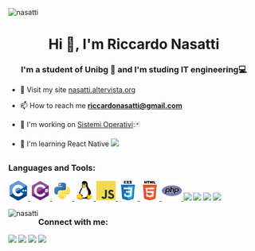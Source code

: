 
<p align="left"> <img src="https://komarev.com/ghpvc/?username=nasatti&label=Profile%20views&color=0e75b6&style=flat" alt="nasatti" /> </p>

<h1 align="center">Hi 👋, I'm Riccardo Nasatti</h1>
<h3 align="center">I'm a student of Unibg 🏫 and I'm studing IT engineering💻</h3>


- 📝 Visit my site [nasatti.altervista.org](http://nasatti.altervista.org/)

- 📫 How to reach me **riccardonasatti@gmail.com**

- 🚧 I'm working on <a href="https://github.com/Nasatti/Sistemi-Operativi">Sistemi Operativi</a>:🃏

- :open_book: I'm learning React Native <img src="https://upload.wikimedia.org/wikipedia/commons/a/a7/React-icon.svg" height="15">

## <h3 align="left">Languages and Tools:</h3>
<p align="left"> <a href="https://www.w3schools.com/cpp/" target="_blank" rel="noreferrer"> <img src="https://raw.githubusercontent.com/devicons/devicon/master/icons/cplusplus/cplusplus-original.svg" alt="cplusplus" width="40" height="40"/> </a> <a href="https://www.w3schools.com/cs/" target="_blank" rel="noreferrer"> <img src="https://raw.githubusercontent.com/devicons/devicon/master/icons/csharp/csharp-original.svg" alt="csharp" width="40" height="40"/> </a>  <a href="https://www.python.org" target="_blank" rel="noreferrer"> <img src="https://raw.githubusercontent.com/devicons/devicon/master/icons/python/python-original.svg" alt="python" width="40" height="40"/> </a>
<a href="https://www.linux.org/" target="_blank" rel="noreferrer"> <img src="https://raw.githubusercontent.com/devicons/devicon/master/icons/linux/linux-original.svg" alt="linux" width="40" height="40"/> </a>  
<a href="https://developer.mozilla.org/en-US/docs/Web/JavaScript" target="_blank" rel="noreferrer"> <img src="https://raw.githubusercontent.com/devicons/devicon/master/icons/javascript/javascript-original.svg" alt="javascript" width="40" height="40"/> </a>
<a href="https://www.w3schools.com/css/" target="_blank" rel="noreferrer"> <img src="https://raw.githubusercontent.com/devicons/devicon/master/icons/css3/css3-original-wordmark.svg" alt="css3" width="40" height="40"/> </a> <a href="https://www.w3.org/html/" target="_blank" rel="noreferrer"> <img src="https://raw.githubusercontent.com/devicons/devicon/master/icons/html5/html5-original-wordmark.svg" alt="html5" width="40" height="40"/> </a>
<a href="https://www.php.net" target="_blank" rel="noreferrer"> <img src="https://raw.githubusercontent.com/devicons/devicon/master/icons/php/php-original.svg" alt="php" width="40" height="40"/> </a>
<a href="https://getbootstrap.com/"><img height="40" src="https://upload.wikimedia.org/wikipedia/commons/thumb/b/b2/Bootstrap_logo.svg/1200px-Bootstrap_logo.svg.png"></a>
  <a href="https://www.mysql.com/it/downloads/"><img height="40" src="https://kinsta.com/it/wp-content/uploads/sites/2/2020/01/mysql-logo-1.svg"></a>
<a href="https://www.mongodb.com/cloud/atlas/lp/try4"><img src="https://www.vectorlogo.zone/logos/mongodb/mongodb-icon.svg" height="40"></a>
<a href="https://it.wikipedia.org/wiki/Java_(linguaggio_di_programmazione)"><img src="https://upload.wikimedia.org/wikipedia/it/2/2e/Java_Logo.svg" height="40"></a>
</p>
<p><img align="left" src="https://github-readme-stats.vercel.app/api/top-langs?username=nasatti&show_icons=true&locale=en&layout=compact" alt="nasatti" /></p>


## <h3 align="left">Connect with me:</h3>
<p align="left">
<a href="mailto:riccardonasatti@gmail.com"><img src="https://upload.wikimedia.org/wikipedia/commons/thumb/7/7e/Gmail_icon_%282020%29.svg/800px-Gmail_icon_%282020%29.svg.png" width="40"></a>
<a href="https://instagram.com/riccardo.nasatti"><img src="https://upload.wikimedia.org/wikipedia/commons/a/a5/Instagram_icon.png" height="40" /></a>
<a href="https://t.me/Nasatti"><img src="https://upload.wikimedia.org/wikipedia/commons/thumb/8/82/Telegram_logo.svg/2048px-Telegram_logo.svg.png" height="40"></a>
<a href="https://www.linkedin.com/in/riccardo-nasatti/"><img src="[https://upload.wikimedia.org/wikipedia/commons/c/ca/LinkedIn_logo_initials.png](https://it.wikipedia.org/wiki/File:Java_Logo.svg)" height="40"></a>
</p>
